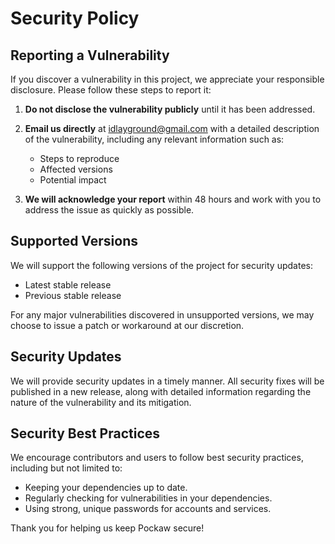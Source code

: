 # Security Policy

## Reporting a Vulnerability

If you discover a vulnerability in this project, we appreciate your responsible disclosure. Please follow these steps to report it:

1. **Do not disclose the vulnerability publicly** until it has been addressed.
2. **Email us directly** at idlayground@gmail.com with a detailed description of the vulnerability, including any relevant information such as:
    - Steps to reproduce
    - Affected versions
    - Potential impact

3. **We will acknowledge your report** within 48 hours and work with you to address the issue as quickly as possible.

## Supported Versions

We will support the following versions of the project for security updates:

- Latest stable release
- Previous stable release

For any major vulnerabilities discovered in unsupported versions, we may choose to issue a patch or workaround at our discretion.

## Security Updates

We will provide security updates in a timely manner. All security fixes will be published in a new release, along with detailed information regarding the nature of the vulnerability and its mitigation.

## Security Best Practices

We encourage contributors and users to follow best security practices, including but not limited to:

- Keeping your dependencies up to date.
- Regularly checking for vulnerabilities in your dependencies.
- Using strong, unique passwords for accounts and services.

Thank you for helping us keep Pockaw secure!
